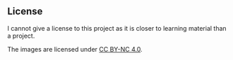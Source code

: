 
## License

I cannot give a license to this project as it is closer to learning material than a project.

The images are licensed under [CC BY-NC 4.0](https://creativecommons.org/licenses/by-nc/4.0/).
